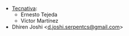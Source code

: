 - [Tecnativa](https://www.tecnativa.com):
  - Ernesto Tejeda
  - Víctor Martínez
- Dhiren Joshi \<<d.joshi.serpentcs@gmail.com>\>
